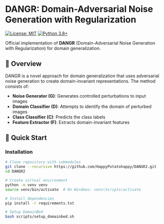 # DANGR: Domain-Adversarial Noise Generation with Regularization

[![License: MIT](https://img.shields.io/badge/License-MIT-yellow.svg)](https://opensource.org/licenses/MIT)
[![Python 3.8+](https://img.shields.io/badge/python-3.8+-blue.svg)](https://www.python.org/downloads/)

Official implementation of **DANGR** (Domain-Adversarial Noise Generation with Regularization) for domain generalization.

## 🎯 Overview

DANGR is a novel approach for domain generalization that uses adversarial noise generation to create domain-invariant representations. The method consists of:

- **Noise Generator (G)**: Generates controlled perturbations to input images
- **Domain Classifier (D)**: Attempts to identify the domain of perturbed images
- **Class Classifier (C)**: Predicts the class labels
- **Feature Extractor (F)**: Extracts domain-invariant features

## 🚀 Quick Start

### Installation

```bash
# Clone repository with submodules
git clone --recursive https://github.com/HappyPotatohappy/DANGR2.git
cd DANGR2

# Create virtual environment
python -m venv venv
source venv/bin/activate  # On Windows: venv\Scripts\activate

# Install dependencies
pip install -r requirements.txt

# Setup DomainBed
bash scripts/setup_domainbed.sh
